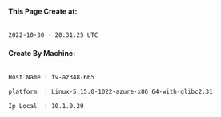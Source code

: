
   
#### This Page Create at:

```bash

2022-10-30 - 20:31:25 UTC

```

#### Create By Machine:

```bash

Host Name : fv-az348-665

platform  : Linux-5.15.0-1022-azure-x86_64-with-glibc2.31

Ip Local  : 10.1.0.29

```

